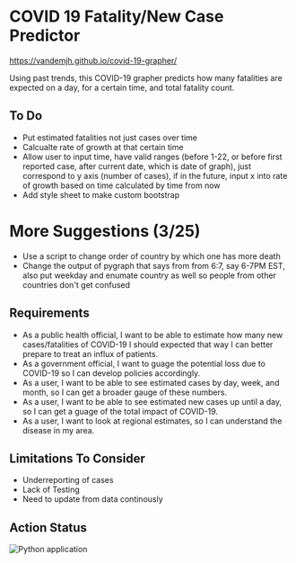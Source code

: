 # COVID 19 Fatality/New Case Predictor
https://vandemjh.github.io/covid-19-grapher/

Using past trends, this COVID-19 grapher predicts how many fatalities are expected on a day, for a certain time, and total fatality count.


## To Do
* Put estimated fatalities not just cases over time
* Calcualte rate of growth at that certain time
* Allow user to input time, have valid ranges (before 1-22, or before first reported case, after current date, which is date of graph), just correspond to y axis (number of cases), if in the future, input x into rate of growth based on time calculated by time from now
* Add style sheet to make custom bootstrap
# More Suggestions (3/25)
* Use a script to change order of country by which one has more death
* Change the output of pygraph that says from from 6:7, say 6-7PM EST, also put weekday and enumate country as well so people from other countries don't get confused
## Requirements
* As a public health official, I want to be able to estimate how many new cases/fatalities of COVID-19 I should expected that way I can better prepare to treat an influx of patients.
* As a government official, I want to guage the potential loss due to COVID-19 so I can develop policies accordingly.
* As a user, I want to be able to see estimated cases by day, week, and month, so I can get a broader gauge of these numbers.
* As a user, I want to be able to see estimated new cases up until a day, so I can get a guage of the total impact of COVID-19.
* As a user, I want to look at regional estimates, so I can understand the disease in my area.

## Limitations To Consider
* Underreporting of cases
* Lack of Testing
* Need to update from data continously

## Action Status
![Python application](https://github.com/vandemjh/covid-19-grapher/workflows/Python%20application/badge.svg?branch=master)
